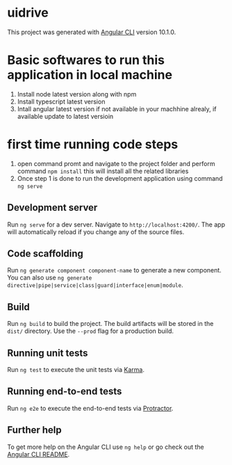 # uidrive

This project was generated with [Angular CLI](https://github.com/angular/angular-cli) version 10.1.0.

# Basic softwares to run this application in local machine
1. Install node latest version along with npm
2. Install typescript latest version
3. Intall angular latest version if not available in your machhine alrealy, if available update to latest versioin

# first time running code steps
1. open command promt and navigate to the project folder and perform command `npm install` this will install all the related libraries
2. Once step 1 is done to run the development application using command `ng serve`

## Development server

Run `ng serve` for a dev server. Navigate to `http://localhost:4200/`. The app will automatically reload if you change any of the source files.

## Code scaffolding

Run `ng generate component component-name` to generate a new component. You can also use `ng generate directive|pipe|service|class|guard|interface|enum|module`.

## Build

Run `ng build` to build the project. The build artifacts will be stored in the `dist/` directory. Use the `--prod` flag for a production build.

## Running unit tests

Run `ng test` to execute the unit tests via [Karma](https://karma-runner.github.io).

## Running end-to-end tests

Run `ng e2e` to execute the end-to-end tests via [Protractor](http://www.protractortest.org/).

## Further help

To get more help on the Angular CLI use `ng help` or go check out the [Angular CLI README](https://github.com/angular/angular-cli/blob/master/README.md).

